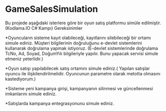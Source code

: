 # GameSalesSimulation
Bu projede aşağıdaki isterlere göre bir oyun satış platformu simüle edilmiştir. (Kodlama.IO C# Kampı)
Gereksinimler

*Oyuncuların sisteme kayıt olabileceği, kayıtlarını silebileceği bir ortamı simule ediniz. Müşteri bilgilerinin doğruluğunu e-devlet sistemlerini kullanarak doğrulama yapmak istiyoruz. (E-devlet sistemlerinde doğrulama TcNo, Ad, Soyad, DoğumYılı bilgileriyle yapılır. Bunu yapacak servisi simule etmeniz yeterlidir.)

*Oyun satışı yapılabilecek satış ortamını simule ediniz.( Yapılan satışlar oyuncu ile ilişkilendirilmelidir. Oyuncunun parametre olarak metotta olmasını kastediyorum.)

*Sisteme yeni kampanya girişi, kampanyanın silinmesi ve güncellenmesi imkanlarını simule ediniz.

*Satışlarda kampanya entegrasyonunu simule ediniz.
